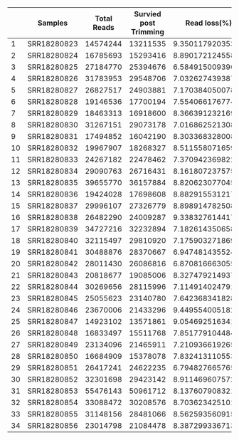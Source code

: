



|    | Samples     | Total Reads | Survied post Trimming | Read loss(%)     | rRNA    | rRNA (%)         | non-rRNA reads | non-rRNA (%)     | Total Mapped(%)  | Unique Mapped Reads | Unique Mapped Rate | No. of Genes Detected | rRNA Rate (Post Alignment) | Duplicate (%) | Duplicate Reads |
| -- | ----------- | ----------- | --------------------- | ---------------- | ------- | ---------------- | -------------- | ---------------- | ---------------- | ------------------- | ------------------ | --------------------- | -------------------------- | ------------- | --------------- |
| 1  | SRR18280823 | 14574244    | 13211535              | 9.35011792035319 | 3524169 | 24.1808014192709 | 9687366        | 66.4690806603759 | 97.1524251277385 | 8726865             | 90.09              | 15158                 | 1.8435                     | 31.8801       | 3077728         |
| 2  | SRR18280824 | 16785693    | 15293416              | 8.89017212455869 | 3911956 | 23.305299340337  | 11381460       | 67.8045285351043 | 96.8744607458094 | 10233112            | 89.91              | 15543                 | 1.8814                     | 32.9844       | 3745692         |
| 3  | SRR18280825 | 27184770    | 25394676              | 6.58491500939681 | 4770547 | 17.5486016618864 | 20624129       | 75.8664833287168 | 97.1359760210965 | 18959397            | 91.93              | 17231                 | 2.1791                     | 36.2988       | 7449593         |
| 4  | SRR18280826 | 31783953    | 29548706              | 7.03262743938742 | 3254683 | 10.2400195469708 | 26294023       | 82.7273530136418 | 97.5127199059649 | 24234524            | 92.17              | 18453                 | 1.37518                    | 24.7517       | 6500214         |
| 5  | SRR18280827 | 26827517    | 24903881              | 7.17038405007813 | 3417891 | 12.7402435342786 | 21485990       | 80.0893724156432 | 97.8956659665205 | 19826800            | 92.28              | 18019                 | 1.29779                    | 25.0413       | 5365604         |
| 6  | SRR18280828 | 19146536    | 17700194              | 7.55406617677474 | 2092021 | 10.9263680908129 | 15608173       | 81.5195657324124 | 97.3307125696262 | 14413391            | 92.35              | 17285                 | 0.835773                   | 19.8144       | 3095064         |
| 7  | SRR18280829 | 18463313    | 16918600              | 8.36639123216944 | 4162184 | 22.5429964817257 | 12756416       | 69.0906122861049 | 97.6229843868372 | 11680788            | 91.57              | 15901                 | 1.97148                    | 29.253        | 3729594         |
| 8  | SRR18280830 | 31267151    | 29073178              | 7.01686252130871 | 2215470 | 7.08561518764533 | 26857708       | 85.897522291046  | 97.1616714278076 | 24590829            | 91.56              | 17893                 | 1.27021                    | 33.1471       | 8864008         |
| 9  | SRR18280831 | 17494852    | 16042190              | 8.30336832800872 | 3599951 | 20.577201796277  | 12442239       | 71.1194298757143 | 96.8226217162361 | 11201860            | 90.03              | 16203                 | 2.39767                    | 30.1393       | 3729452         |
| 10 | SRR18280832 | 19967907    | 18268327              | 8.51155807165969 | 3911859 | 19.5907312669275 | 14356468       | 71.8977106614128 | 97.7596718078569 | 13238126            | 92.21              | 17475                 | 0.917595                   | 24.5965       | 3528680         |
| 11 | SRR18280833 | 24267182    | 22478462              | 7.37094236982275 | 3007816 | 12.394582939214  | 19470646       | 80.2344746909633 | 97.7537006219516 | 18127017            | 93.1               | 17647                 | 0.896557                   | 24.1778       | 4714038         |
| 12 | SRR18280834 | 29090763    | 26716431              | 8.16180723757572 | 3445518 | 11.8440276042261 | 23270913       | 79.9941651581982 | 97.7270767158985 | 21329882            | 91.66              | 11185                 | 0.649062                   | 88.9065       | 20476726        |
| 13 | SRR18280835 | 39655770    | 36157884              | 8.82062307704528 | 5297835 | 13.359556503379  | 30860049       | 77.8198204195758 | 96.9054974604869 | 27515736            | 89.16              | 10767                 | 1.14585                    | 92.3259       | 28058778        |
| 14 | SRR18280836 | 19424028    | 17698608              | 8.88291553121731 | 3801379 | 19.5704979420334 | 13897229       | 71.5465865267492 | 97.0233274561425 | 12383754            | 89.11              | 8376                  | 1.011                      | 93.0258       | 12715937        |
| 15 | SRR18280837 | 29996107    | 27326779              | 8.89891478250828 | 4270411 | 14.2365507630707 | 23056368       | 76.864534454421  | 71.208999613469  | 15243128            | 66.11              | 12801                 | 1.0925                     | 76.8869       | 12869278        |
| 16 | SRR18280838 | 26482290    | 24009287              | 9.33832761441703 | 3826224 | 14.4482369160673 | 20183063       | 76.2134354695157 | 97.5428407472146 | 18423483            | 91.28              | 12730                 | 0.788371                   | 84.46         | 16898032        |
| 17 | SRR18280839 | 34727216    | 32232894              | 7.182614350658   | 3551336 | 10.2263769142911 | 28681558       | 82.5910087350509 | 97.5737196703192 | 25878271            | 90.23              | 17943                 | 1.88778                    | 51.0535       | 14525939        |
| 18 | SRR18280840 | 32115497    | 29810920              | 7.17590327186903 | 4217704 | 13.1329245815501 | 25593216       | 79.6911721465808 | 97.6332321815281 | 23334104            | 91.17              | 17546                 | 1.67966                    | 36.0656       | 9182422         |
| 19 | SRR18280841 | 30488876    | 28370667              | 6.94748143552422 | 3958048 | 12.981941348051  | 24412619       | 80.0705772164248 | 97.4154964692645 | 22116347            | 90.59              | 17635                 | 1.7375                     | 32.0841       | 7806591         |
| 20 | SRR18280842 | 28011430    | 26086816              | 6.87081666305505 | 3351722 | 11.9655512053472 | 22735094       | 81.1636321315977 | 97.2158241351454 | 20594230            | 90.58              | 17791                 | 1.94068                    | 32.5155       | 7383511         |
| 21 | SRR18280843 | 20818677    | 19085006              | 8.32747921493763 | 3192085 | 15.3327946823902 | 15892921       | 76.3397261026721 | 96.914588576889  | 14448744            | 90.91              | 17006                 | 1.22697                    | 26.9283       | 4286634         |
| 22 | SRR18280844 | 30269656    | 28115996              | 7.11491402479103 | 3525344 | 11.6464620542764 | 24590652       | 81.2386239209326 | 96.8081814178819 | 22457818            | 91.33              | 18531                 | 1.24213                    | 24.5419       | 6036716         |
| 23 | SRR18280845 | 25055623    | 23140780              | 7.6423683418289  | 3298669 | 13.1653840736668 | 19842111       | 79.1922475845043 | 97.6932696324499 | 18202976            | 91.74              | 17503                 | 1.35345                    | 30.291        | 6000334         |
| 24 | SRR18280846 | 23670006    | 21433296              | 9.44955400518276 | 3279281 | 13.8541620986492 | 18154015       | 76.696283896168  | 97.5303259361634 | 16415716            | 90.42              | 11834                 | 0.601825                   | 86.4071       | 15512288        |
| 25 | SRR18280847 | 14923102    | 13571861              | 9.05469251634144 | 4009618 | 26.8685290765955 | 9562243        | 64.0767784070631 | 96.3043921807885 | 8258129             | 86.36              | 11177                 | 1.67379                    | 82.2241       | 7708730         |
| 26 | SRR18280848 | 16833497    | 15511768              | 7.85177910448435 | 2796383 | 16.6120147227875 | 12715385       | 75.5362061727281 | 97.4621688607934 | 11698903            | 92.01              | 16043                 | 1.37181                    | 31.0635       | 3940926         |
| 27 | SRR18280849 | 23134096    | 21465911              | 7.21093661926535 | 2414537 | 10.4371357324704 | 19051374       | 82.3519276482643 | 97.0377569617813 | 17390599            | 91.28              | 16339                 | 1.94988                    | 33.1105       | 6282896         |
| 28 | SRR18280850 | 16684909    | 15378078              | 7.83241311055397 | 2833578 | 16.9828795590075 | 12544500       | 75.1847073304385 | 97.3366814141656 | 11426288            | 91.09              | 15827                 | 1.87982                    | 30.5937       | 3830294         |
| 29 | SRR18280851 | 26417241    | 24622235              | 6.7948276657657  | 2281020 | 8.63458829784685 | 22341215       | 84.5705840363874 | 97.993300722454  | 20771002            | 92.97              | 18146                 | 1.16665                    | 26.2571       | 5861864         |
| 30 | SRR18280852 | 32301698    | 29423142              | 8.91146960757295 | 4403925 | 13.6337260041252 | 25019217       | 77.4548043883018 | 96.6522413551152 | 22422800            | 89.62              | 12943                 | 0.770676                   | 86.4285       | 21189599        |
| 31 | SRR18280853 | 55476143    | 50961712              | 8.13760790832196 | 5427625 | 9.78371008957851 | 45534087       | 82.0786820020995 | 96.6977069288773 | 40980809            | 90                 | 13578                 | 1.159                      | 90.795        | 40865950        |
| 32 | SRR18280854 | 33088472    | 30208576              | 8.70362342510104 | 4954171 | 14.9724985789613 | 25254405       | 76.3238779959377 | 96.8682097242045 | 22697518            | 89.88              | 12202                 | 1.02417                    | 88.5895       | 21987217        |
| 33 | SRR18280855 | 31148156    | 28481066              | 8.56259356091577 | 3985547 | 12.795450876771  | 24495519       | 78.6419555623132 | 97.2383561254612 | 22299528            | 91.04              | 12267                 | 0.739968                   | 85.7626       | 20740968        |
| 34 | SRR18280856 | 23014798    | 21084478              | 8.38729933671371 | 3483342 | 15.135227343729  | 17601136       | 76.4774733195573 | 95.7293097445529 | 15658928            | 88.97              | 9026                  | 1.27033                    | 94.6566       | 16300882        |
